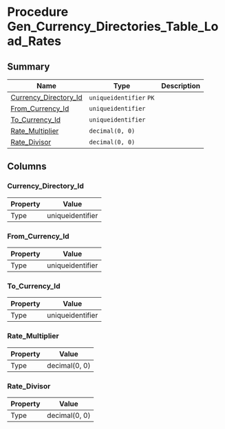 # Procedure Gen_Currency_Directories_Table_Load_Rates


## Summary

| Name | Type | Description |
| - | - | --- |
|[Currency_Directory_Id](#currency_directory_id)|`uniqueidentifier` `PK`||
|[From_Currency_Id](#from_currency_id)|`uniqueidentifier` ||
|[To_Currency_Id](#to_currency_id)|`uniqueidentifier` ||
|[Rate_Multiplier](#rate_multiplier)|`decimal(0, 0)` ||
|[Rate_Divisor](#rate_divisor)|`decimal(0, 0)` ||

## Columns

### Currency_Directory_Id

| Property | Value |
| - | - |
|Type|uniqueidentifier|

### From_Currency_Id

| Property | Value |
| - | - |
|Type|uniqueidentifier|

### To_Currency_Id

| Property | Value |
| - | - |
|Type|uniqueidentifier|

### Rate_Multiplier

| Property | Value |
| - | - |
|Type|decimal(0, 0)|

### Rate_Divisor

| Property | Value |
| - | - |
|Type|decimal(0, 0)|


